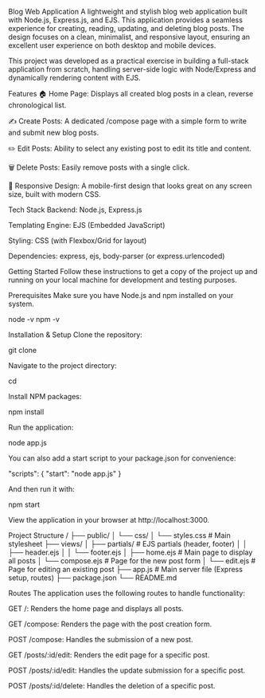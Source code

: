Blog Web Application
A lightweight and stylish blog web application built with Node.js, Express.js, and EJS. This application provides a seamless experience for creating, reading, updating, and deleting blog posts. The design focuses on a clean, minimalist, and responsive layout, ensuring an excellent user experience on both desktop and mobile devices.

This project was developed as a practical exercise in building a full-stack application from scratch, handling server-side logic with Node/Express and dynamically rendering content with EJS.

Features
🏠 Home Page: Displays all created blog posts in a clean, reverse chronological list.

✍️ Create Posts: A dedicated /compose page with a simple form to write and submit new blog posts.

✏️ Edit Posts: Ability to select any existing post to edit its title and content.

🗑️ Delete Posts: Easily remove posts with a single click.

📱 Responsive Design: A mobile-first design that looks great on any screen size, built with modern CSS.

Tech Stack
Backend: Node.js, Express.js

Templating Engine: EJS (Embedded JavaScript)

Styling: CSS (with Flexbox/Grid for layout)

Dependencies: express, ejs, body-parser (or express.urlencoded)

Getting Started
Follow these instructions to get a copy of the project up and running on your local machine for development and testing purposes.

Prerequisites
Make sure you have Node.js and npm installed on your system.

node -v
npm -v

Installation & Setup
Clone the repository:

git clone <your-repository-url>

Navigate to the project directory:

cd <project-folder-name>

Install NPM packages:

npm install

Run the application:

node app.js

You can also add a start script to your package.json for convenience:

"scripts": {
  "start": "node app.js"
}

And then run it with:

npm start

View the application in your browser at http://localhost:3000.

Project Structure
/
├── public/
│   └── css/
│       └── styles.css      # Main stylesheet
├── views/
│   ├── partials/           # EJS partials (header, footer)
│   │   ├── header.ejs
│   │   └── footer.ejs
│   ├── home.ejs            # Main page to display all posts
│   └── compose.ejs         # Page for the new post form
│   └── edit.ejs            # Page for editing an existing post
├── app.js                  # Main server file (Express setup, routes)
├── package.json
└── README.md

Routes
The application uses the following routes to handle functionality:

GET /: Renders the home page and displays all posts.

GET /compose: Renders the page with the post creation form.

POST /compose: Handles the submission of a new post.

GET /posts/:id/edit: Renders the edit page for a specific post.

POST /posts/:id/edit: Handles the update submission for a specific post.

POST /posts/:id/delete: Handles the deletion of a specific post.
